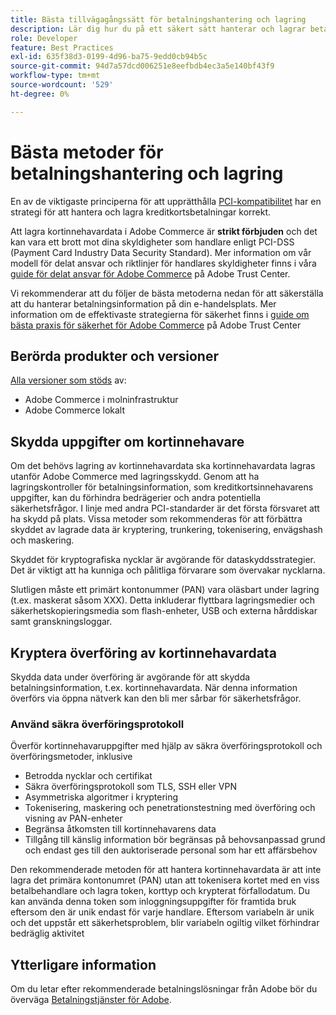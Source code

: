 ```yaml
---
title: Bästa tillvägagångssätt för betalningshantering och lagring
description: Lär dig hur du på ett säkert sätt hanterar och lagrar betalningsinformation
role: Developer
feature: Best Practices
exl-id: 635f38d3-0199-4d96-ba75-9edd0cb94b5c
source-git-commit: 94d7a57dcd006251e8eefbdb4ec3a5e140bf43f9
workflow-type: tm+mt
source-wordcount: '529'
ht-degree: 0%

---
```


# Bästa metoder för betalningshantering och lagring

En av de viktigaste principerna för att upprätthålla [PCI-kompatibilitet](https://experienceleague.adobe.com/docs/commerce-admin/start/compliance/payments/compliance-pci.html) har en strategi för att hantera och lagra kreditkortsbetalningar korrekt.

Att lagra kortinnehavardata i Adobe Commerce är **strikt förbjuden** och det kan vara ett brott mot dina skyldigheter som handlare enligt PCI-DSS (Payment Card Industry Data Security Standard). Mer information om vår modell för delat ansvar och riktlinjer för handlares skyldigheter finns i våra [guide för delat ansvar för Adobe Commerce](https://www.adobe.com/content/dam/cc/en/trust-center/ungated/whitepapers/experience-cloud/adobe-commerce-shared-responsibility-guide.pdf) på Adobe Trust Center.

Vi rekommenderar att du följer de bästa metoderna nedan för att säkerställa att du hanterar betalningsinformation på din e-handelsplats. Mer information om de effektivaste strategierna för säkerhet finns i [guide om bästa praxis för säkerhet för Adobe Commerce](https://www.adobe.com/content/dam/cc/en/trust-center/ungated/whitepapers/experience-cloud/adobe-commerce-best-practices-guide.pdf) på Adobe Trust Center

## Berörda produkter och versioner

[Alla versioner som stöds](../../../release/versions.md) av:

* Adobe Commerce i molninfrastruktur
* Adobe Commerce lokalt

## Skydda uppgifter om kortinnehavare

Om det behövs lagring av kortinnehavardata ska kortinnehavardata lagras utanför Adobe Commerce med lagringsskydd. Genom att ha lagringskontroller för betalningsinformation, som kreditkortsinnehavarens uppgifter, kan du förhindra bedrägerier och andra potentiella säkerhetsfrågor. I linje med andra PCI-standarder är det första försvaret att ha skydd på plats. Vissa metoder som rekommenderas för att förbättra skyddet av lagrade data är kryptering, trunkering, tokenisering, envägshash och maskering.

Skyddet för kryptografiska nycklar är avgörande för dataskyddsstrategier. Det är viktigt att ha kunniga och pålitliga förvarare som övervakar nycklarna.

Slutligen måste ett primärt kontonummer (PAN) vara oläsbart under lagring (t.ex. maskerat såsom XXX). Detta inkluderar flyttbara lagringsmedier och säkerhetskopieringsmedia som flash-enheter, USB och externa hårddiskar samt granskningsloggar.

## Kryptera överföring av kortinnehavardata

Skydda data under överföring är avgörande för att skydda betalningsinformation, t.ex. kortinnehavardata. När denna information överförs via öppna nätverk kan den bli mer sårbar för säkerhetsfrågor.

### Använd säkra överföringsprotokoll

Överför kortinnehavaruppgifter med hjälp av säkra överföringsprotokoll och överföringsmetoder, inklusive

* Betrodda nycklar och certifikat
* Säkra överföringsprotokoll som TLS, SSH eller VPN
* Asymmetriska algoritmer i kryptering
* Tokenisering, maskering och penetrationstestning med överföring och visning av PAN-enheter
* Begränsa åtkomsten till kortinnehavarens data
* Tillgång till känslig information bör begränsas på behovsanpassad grund och endast ges till den auktoriserade personal som har ett affärsbehov

Den rekommenderade metoden för att hantera kortinnehavardata är att inte lagra det primära kontonumret (PAN) utan att tokenisera kortet med en viss betalbehandlare och lagra token, korttyp och krypterat förfallodatum. Du kan använda denna token som inloggningsuppgifter för framtida bruk eftersom den är unik endast för varje handlare. Eftersom variabeln är unik och det uppstår ett säkerhetsproblem, blir variabeln ogiltig vilket förhindrar bedräglig aktivitet

## Ytterligare information

Om du letar efter rekommenderade betalningslösningar från Adobe bör du överväga [Betalningstjänster för Adobe](https://experienceleague.adobe.com/docs/commerce-merchant-services/payment-services/overview.html).

